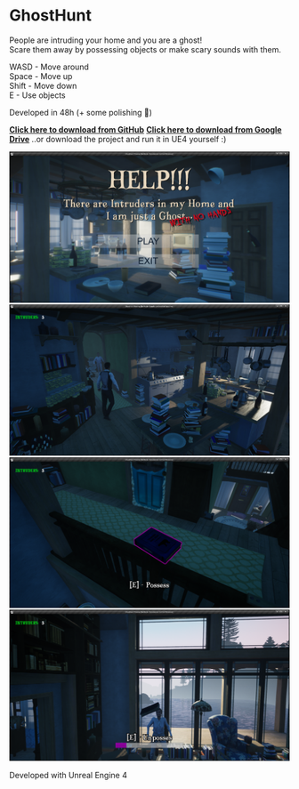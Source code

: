 # GhostHunt

People are intruding your home and you are a ghost!  
Scare them away by possessing objects or make scary sounds with them.

WASD - Move around  
Space - Move up  
Shift - Move down  
E - Use objects  

Developed in 48h (+ some polishing :see_no_evil:)

[**Click here to download from GitHub**](https://github.com/Frechfuchs/GhostHunt/releases/download/v1.0.0/GhostHunt.zip)
[**Click here to download from Google Drive**](https://drive.google.com/file/d/1wcUxkr8xYOyLkPeBf4hythX1LSolnUEd/view?usp=sharing)
..or download the project and run it in UE4 yourself :)

![Screenshot1](GH-2.png)
![Screenshot2](GH-1.png)
![Screenshot3](GH-3.png)
![Screenshot4](GH-4.png)

Developed with Unreal Engine 4
